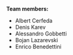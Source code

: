 **Team members:**

* Albert Cerfeda
* Denis Karev
* Alessandro Gobbetti
* Bojan Lazarevski
* Enrico Benedettini
